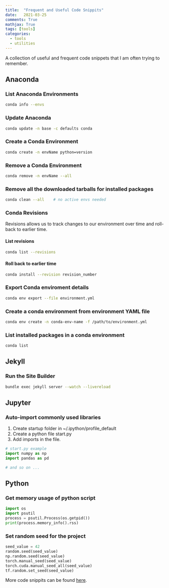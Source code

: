 ```yaml
---
title: 	"Frequent and Useful Code Snippits"
date: 	2021-03-25
comments: True
mathjax: True
tags: [tools]
categories:
  - tools
  - utilities
---
```


A collection of useful and frequent code snippets that I am often trying to remember.

## Anaconda
### List Anaconda Environments
```bash
conda info --envs
```

### Update Anaconda
```bash
conda update -n base -c defaults conda
```

### Create a Conda Environment
```bash
conda create -n envName python=version
```

### Remove a Conda Environment
```bash
conda remove -n envName --all
```

### Remove all the downloaded tarballs for installed packages
```bash
conda clean --all    # no active envs needed
```

### Conda Revisions
Revisions allows us to track changes to our environment over time and roll-back to earlier time.

#### List revisions
```bash
conda list --revisions
```

#### Roll back to earlier time
```bash
conda install --revision revision_number
```

### Export Conda enviroment details
```bash
conda env export --file environment.yml
```

### Create a conda environment from environment YAML file
```bash
conda env create -n conda-env-name -f /path/to/environment.yml
```

### List installed packages in a conda environment
```bash
conda list
```


## Jekyll
### Run the Site Builder
```bash
bundle exec jekyll server --watch --livereload
```

## Jupyter
### Auto-import commonly used libraries
1. Create startup folder in ~/.ipython/profile_default
2. Create a python file start.py
3. Add imports in the file. 

```python
# start.py example
import numpy as np
import pandas as pd

# and so on ...
```


## Python
### Get memory usage of python script
```python
import os
import psutil
process = psutil.Process(os.getpid())
print(process.memory_info().rss)
```

### Set random seed for the project
```python
seed_value = 42
random.seed(seed_value)
np.random.seed(seed_value)
torch.manual_seed(seed_value)
torch.cuda.manual_seed_all(seed_value)
tf.random.set_seed(seed_value)
```


More code snippits can be found [here](https://amitness.com/cookbook/).
